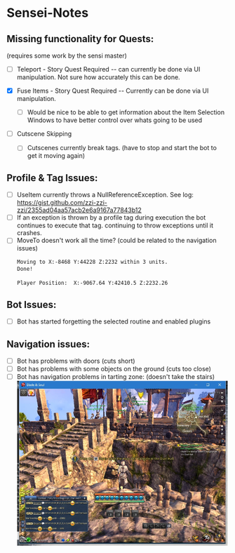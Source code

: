 # Sensei-Notes

## Missing functionality for Quests:
(requires some work by the sensi master)
 -  [ ] Teleport - Story Quest Required -- can currently be done via UI manipulation. Not sure how accurately this can be done.
 
 -  [x] Fuse Items - Story Quest Required -- Currently can be done via UI manipulation. 
   -  [ ] Would be nice to be able to get information about the Item Selection Windows to have better control over whats going to be used

 -  [ ] Cutscene Skipping
   -  [ ] Cutscenes currently break tags. (have to stop and start the bot to get it moving again) 
 
## Profile & Tag Issues:
 -  [ ] UseItem currently throws a NullReferenceException. See log: https://gist.github.com/zzi-zzi-zzi/2355ad04aa57acb2e6a9167a77843b12 
 -  [ ] If an exception is thrown by a profile tag during execution the bot continues to execute that tag. continuing to throw exceptions until it crashes. 
 -  [ ] MoveTo doesn't work all the time? (could be related to the navigation issues)
   ```
   Moving to X:-8468 Y:44228 Z:2232 within 3 units.
   Done!
   
   Player Position:  X:-9067.64 Y:42410.5 Z:2232.26
   ```

## Bot Issues:

 -  [ ] Bot has started forgetting the selected routine and enabled plugins

## Navigation issues:

 -  [ ] Bot has problems with doors (cuts short)
 -  [ ] Bot has problems with some objects on the ground (cuts too close)
 -  [ ] Bot has navigation problems in tarting zone: (doesn't take the stairs) 
     ![starting zone problems](pathing_stargin_zone.jpg)
